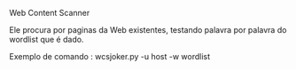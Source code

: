 Web Content Scanner

Ele procura por paginas da Web existentes, testando palavra por palavra do wordlist que é dado.

Exemplo de comando : wcsjoker.py -u host -w wordlist
